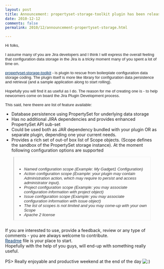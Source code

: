 ```yaml
---
layout: post
title: Announcement: propertyset-storage-toolkit plugin has been released
date: 2010-12-12
comments: false
permalink: 2010/12/announcement-propertyset-storage.html

---
```


<span class="Apple-style-span" style="color: #222222; font-family: Verdana, Arial, Helvetica, sans-serif; font-size: 13px;">Hi folks,<br style="margin-bottom: 0px; margin-left: 0px; margin-right: 0px; margin-top: 0px; padding-bottom: 0px; padding-left: 0px; padding-right: 0px; padding-top: 0px;" /><br style="margin-bottom: 0px; margin-left: 0px; margin-right: 0px; margin-top: 0px; padding-bottom: 0px; padding-left: 0px; padding-right: 0px; padding-top: 0px;" />I assume many of you are Jira developers and I think I will express the overall feeling that configuration data storage in the Jira is a tricky moment many of you spent a lot of time on.<br style="margin-bottom: 0px; margin-left: 0px; margin-right: 0px; margin-top: 0px; padding-bottom: 0px; padding-left: 0px; padding-right: 0px; padding-top: 0px;" /><br style="margin-bottom: 0px; margin-left: 0px; margin-right: 0px; margin-top: 0px; padding-bottom: 0px; padding-left: 0px; padding-right: 0px; padding-top: 0px;" /><a class="jive-link-external" href="https://github.com/leonardinius/propertyset-storage-toolkit" style="color: #003366; margin-bottom: 0px; margin-left: 0px; margin-right: 0px; margin-top: 0px; padding-bottom: 0px; padding-left: 0px; padding-right: 0px; padding-top: 0px;">propertyset-storage-toolkit</a>&nbsp;- is plugin to rescue from boilerplate configuration data storage coding. The plugin itself is more like library for configuration data persistence and retrieval (and a sample application along to start rolling).<br style="margin-bottom: 0px; margin-left: 0px; margin-right: 0px; margin-top: 0px; padding-bottom: 0px; padding-left: 0px; padding-right: 0px; padding-top: 0px;" /><br style="margin-bottom: 0px; margin-left: 0px; margin-right: 0px; margin-top: 0px; padding-bottom: 0px; padding-left: 0px; padding-right: 0px; padding-top: 0px;" />Hopefully you will find it as useful as I do. The reason for me of creating one is - to help newcomers come on board the Jira Plugin Development process.<br style="margin-bottom: 0px; margin-left: 0px; margin-right: 0px; margin-top: 0px; padding-bottom: 0px; padding-left: 0px; padding-right: 0px; padding-top: 0px;" /><br style="margin-bottom: 0px; margin-left: 0px; margin-right: 0px; margin-top: 0px; padding-bottom: 0px; padding-left: 0px; padding-right: 0px; padding-top: 0px;" />This said, here theere are list of feature available:</span><br /><ul class="jive-dash" style="margin-bottom: 0px; margin-left: 1.5em; margin-right: 0px; margin-top: 0.5em; padding-bottom: 0px; padding-left: 0px; padding-right: 0px; padding-top: 0px;"><li style="margin-bottom: 0px; margin-left: 0px; margin-right: 0px; margin-top: 0px; padding-bottom: 0px; padding-left: 0px; padding-right: 0px; padding-top: 0px;">Database persistence using PropertySet for underlying data storage</li><li style="margin-bottom: 0px; margin-left: 0px; margin-right: 0px; margin-top: 0px; padding-bottom: 0px; padding-left: 0px; padding-right: 0px; padding-top: 0px;">Has no additional JIRA dependencies and provides enhanced PropertySet API sub-set</li><li style="margin-bottom: 0px; margin-left: 0px; margin-right: 0px; margin-top: 0px; padding-bottom: 0px; padding-left: 0px; padding-right: 0px; padding-top: 0px;">Could be used both as JAR dependency bundled with your plugin OR as separate plugin, depending one your current needs.</li><li style="margin-bottom: 0px; margin-left: 0px; margin-right: 0px; margin-top: 0px; padding-bottom: 0px; padding-left: 0px; padding-right: 0px; padding-top: 0px;">Provides a rich set of out-of box list of Scope objects. (Scope defines the sandbox of the PropertySet storage instance). At the moment following configuration options are supported</li></ul><div class="jive-quote" style="background-attachment: initial; background-clip: initial; background-color: initial; background-image: url(http://forums.atlassian.com/images/quote-background-1.gif); background-origin: initial; background-position: initial initial; background-repeat: initial initial; border-bottom-color: rgb(238, 238, 238); border-bottom-style: solid; border-bottom-width: 1px; border-left-color: rgb(204, 204, 204); border-left-style: solid; border-left-width: 2px; border-right-color: rgb(238, 238, 238); border-right-style: solid; border-right-width: 1px; border-top-color: rgb(238, 238, 238); border-top-style: solid; border-top-width: 1px; color: #333333; font-family: Verdana, Arial, Helvetica, sans-serif; font-size: 10pt; font-style: italic; margin-bottom: 0.5em; margin-left: 2em; margin-right: 2em; margin-top: 1em; overflow-x: auto; overflow-y: auto; padding-bottom: 10px; padding-left: 1em; padding-right: 10px; padding-top: 10px;"><br style="margin-bottom: 0px; margin-left: 0px; margin-right: 0px; margin-top: 0px; padding-bottom: 0px; padding-left: 0px; padding-right: 0px; padding-top: 0px;" /><ul class="jive-dash" style="margin-bottom: 0px; margin-left: 1.5em; margin-right: 0px; margin-top: 0.5em; padding-bottom: 0px; padding-left: 0px; padding-right: 0px; padding-top: 0px;"><li style="margin-bottom: 0px; margin-left: 0px; margin-right: 0px; margin-top: 0px; padding-bottom: 0px; padding-left: 0px; padding-right: 0px; padding-top: 0px;">Named configuration scope (Example: My Gadget1 Configuration)</li><li style="margin-bottom: 0px; margin-left: 0px; margin-right: 0px; margin-top: 0px; padding-bottom: 0px; padding-left: 0px; padding-right: 0px; padding-top: 0px;">Action configuration scope (Example: your plugin may contain Administration action, which may require to persist and access administrator input).</li><li style="margin-bottom: 0px; margin-left: 0px; margin-right: 0px; margin-top: 0px; padding-bottom: 0px; padding-left: 0px; padding-right: 0px; padding-top: 0px;">Project configuration scope (Example: you may associate configuration information with project object)</li><li style="margin-bottom: 0px; margin-left: 0px; margin-right: 0px; margin-top: 0px; padding-bottom: 0px; padding-left: 0px; padding-right: 0px; padding-top: 0px;">Issue configuration scope (Example: you may associate configuration information with issue object)</li><li style="margin-bottom: 0px; margin-left: 0px; margin-right: 0px; margin-top: 0px; padding-bottom: 0px; padding-left: 0px; padding-right: 0px; padding-top: 0px;">The list of scopes is not limited and you may come-up with your own Scope</li><li style="margin-bottom: 0px; margin-left: 0px; margin-right: 0px; margin-top: 0px; padding-bottom: 0px; padding-left: 0px; padding-right: 0px; padding-top: 0px;">Apache 2 license</li></ul></div><br style="margin-bottom: 0px; margin-left: 0px; margin-right: 0px; margin-top: 0px; padding-bottom: 0px; padding-left: 0px; padding-right: 0px; padding-top: 0px;" />If you are interested to use, provide a feedback, review or any type of comments - you are always welcome to contribute.<br style="margin-bottom: 0px; margin-left: 0px; margin-right: 0px; margin-top: 0px; padding-bottom: 0px; padding-left: 0px; padding-right: 0px; padding-top: 0px;" /><a class="jive-link-external" href="https://github.com/leonardinius/propertyset-storage-toolkit/blob/master/README.md" style="color: #003366; margin-bottom: 0px; margin-left: 0px; margin-right: 0px; margin-top: 0px; padding-bottom: 0px; padding-left: 0px; padding-right: 0px; padding-top: 0px;">Readme</a>&nbsp;file is your place to start.<br style="margin-bottom: 0px; margin-left: 0px; margin-right: 0px; margin-top: 0px; padding-bottom: 0px; padding-left: 0px; padding-right: 0px; padding-top: 0px;" />Hopefully with the help of you guys, will end-up with something really useful.<br style="margin-bottom: 0px; margin-left: 0px; margin-right: 0px; margin-top: 0px; padding-bottom: 0px; padding-left: 0px; padding-right: 0px; padding-top: 0px;" /><br style="margin-bottom: 0px; margin-left: 0px; margin-right: 0px; margin-top: 0px; padding-bottom: 0px; padding-left: 0px; padding-right: 0px; padding-top: 0px;" />PS&gt; Really enjoyable and productive weekend at the end of the day&nbsp;<img alt=":)" border="0" class="jive-emoticon" src="http://forums.atlassian.com/images/emoticons/happy.gif" style="border-bottom-color: transparent; border-bottom-style: none; border-bottom-width: 0px; border-left-color: transparent; border-left-style: none; border-left-width: 0px; border-right-color: transparent; border-right-style: none; border-right-width: 0px; border-top-color: transparent; border-top-style: none; border-top-width: 0px; margin-bottom: 0px; margin-left: 0px; margin-right: 0px; margin-top: 0px; padding-bottom: 0px; padding-left: 0px; padding-right: 0px; padding-top: 0px;" />
